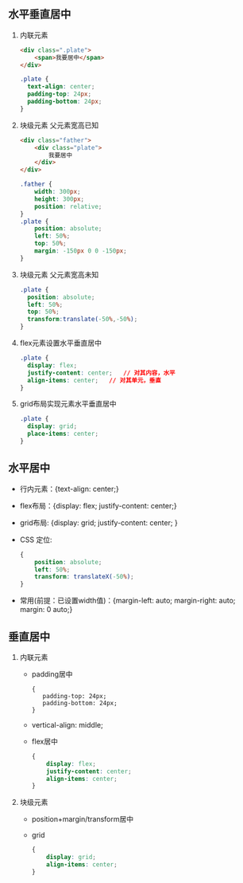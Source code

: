 ## 水平垂直居中

1. 内联元素

   ```html
   <div class=".plate">
       <span>我要居中</span>
   </div>
   ```

   ```css
   .plate {
     text-align: center;
     padding-top: 24px;
     padding-bottom: 24px;
   }
   ```

2. 块级元素 父元素宽高已知

   ```html
   <div class="father">
       <div class="plate">
           我要居中
       </div>
   </div>
   ```

   ```css
   .father {
       width: 300px;
       height: 300px;
       position: relative;
   }
   .plate {
       position: absolute;
       left: 50%;
       top: 50%;
       margin: -150px 0 0 -150px;
   }
   ```

3. 块级元素 父元素宽高未知

   ```css
   .plate {
     position: absolute;
     left: 50%;
     top: 50%;
     transform:translate(-50%,-50%);
   }
   ```

4. flex元素设置水平垂直居中

   ```css
   .plate {
     display: flex;
     justify-content: center;	// 对其内容，水平
     align-items: center;	// 对其单元，垂直
   }
   ```

5. grid布局实现元素水平垂直居中

   ```css
   .plate {
     display: grid;
     place-items: center;
   }
   ```

## 水平居中

* 行内元素：{text-align: center;}

* flex布局：{display: flex; justify-content: center;}

* grid布局: {display: grid;  justify-content: center; }

* CSS 定位:

  ```CSS
  {
      position: absolute;
      left: 50%;
      transform: translateX(-50%);
  }
  ```

* 常用(前提：已设置width值)：{margin-left: auto; margin-right: auto; margin: 0 auto;}

## 垂直居中

1. 内联元素

   * padding居中

     ```
     {
      	padding-top: 24px;
       	padding-bottom: 24px;
     }
     ```

   * vertical-align: middle;

   * flex居中

     ```css
     {
         display: flex;
         justify-content: center;
         align-items: center;
     }
     ```

2. 块级元素

   * position+margin/transform居中

   * grid

     ```css
     {
         display: grid;
         align-items: center;
     }
     ```

     